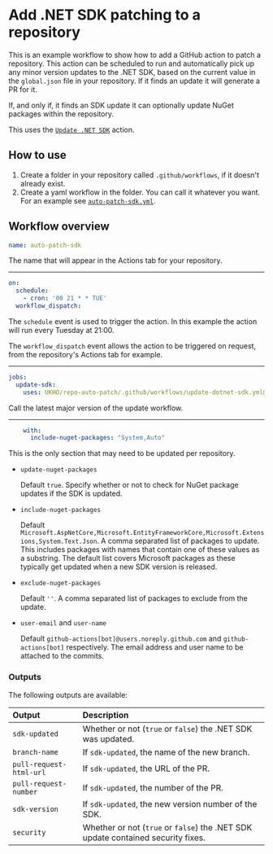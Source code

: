 # Add .NET SDK patching to a repository
This is an example workflow to show how to add a GitHub action to patch a repository. This action can be scheduled to run and automatically pick up any minor version updates to the .NET SDK, based on the current value in the `global.json` file in your repository. If it finds an update it will generate a PR for it.

If, and only if, it finds an SDK update it can optionally update NuGet packages within the repository.

This uses the [`Update .NET SDK`](https://github.com/marketplace/actions/update-net-sdk) action.

## How to use
1. Create a folder in your repository called `.github/workflows`, if it doesn't already exist.
2. Create a yaml workflow in the folder. You can call it whatever you want. For an example see [`auto-patch-sdk.yml`](auto-patch-sdk.yml).

## Workflow overview
```yaml
name: auto-patch-sdk
```
The name that will appear in the Actions tab for your repository.

---

```yaml
on:
  schedule:
    - cron: '00 21 * * TUE'
  workflow_dispatch:
```
The `schedule` event is used to trigger the action. In this example the action will run every Tuesday at 21:00.

The `workflow_dispatch` event allows the action to be triggered on request, from the repository's Actions tab for example.

---

```yaml
jobs:
  update-sdk:
    uses: UKHO/repo-auto-patch/.github/workflows/update-dotnet-sdk.yml@v2
```
Call the latest major version of the update workflow.

---

```yaml
    with:
      include-nuget-packages: "System,Auto"
```
This is the only section that may need to be updated per repository.

- `update-nuget-packages`

  Default `true`. Specify whether or not to check for NuGet package updates if the SDK is updated.

- `include-nuget-packages`

  Default `Microsoft.AspNetCore,Microsoft.EntityFrameworkCore,Microsoft.Extensions,System.Text.Json`. A comma separated list of packages to update. This includes packages with names that contain one of these values as a substring. The default list covers Microsoft packages as these typically get updated when a new SDK version is released.

- `exclude-nuget-packages`

  Default `''`. A comma separated list of packages to exclude from the update.

- `user-email` and `user-name`

  Default `github-actions[bot]@users.noreply.github.com` and `github-actions[bot]` respectively. The email address and user name to be attached to the commits.

### Outputs
The following outputs are available:

|Output                 |Description                                                                     |
|:----------------------|:-------------------------------------------------------------------------------|
|`sdk-updated`          |Whether or not (`true` or `false`) the .NET SDK was updated.                    |
|`branch-name`          |If `sdk-updated`, the name of the new branch.                                   |
|`pull-request-html-url`|If `sdk-updated`, the URL of the PR.                                            |
|`pull-request-number`  |If `sdk-updated`, the number of the PR.                                         |
|`sdk-version`          |If `sdk-updated`, the new version number of the SDK.                            |
|`security`             |Whether or not (`true` or `false`) the .NET SDK update contained security fixes.|
